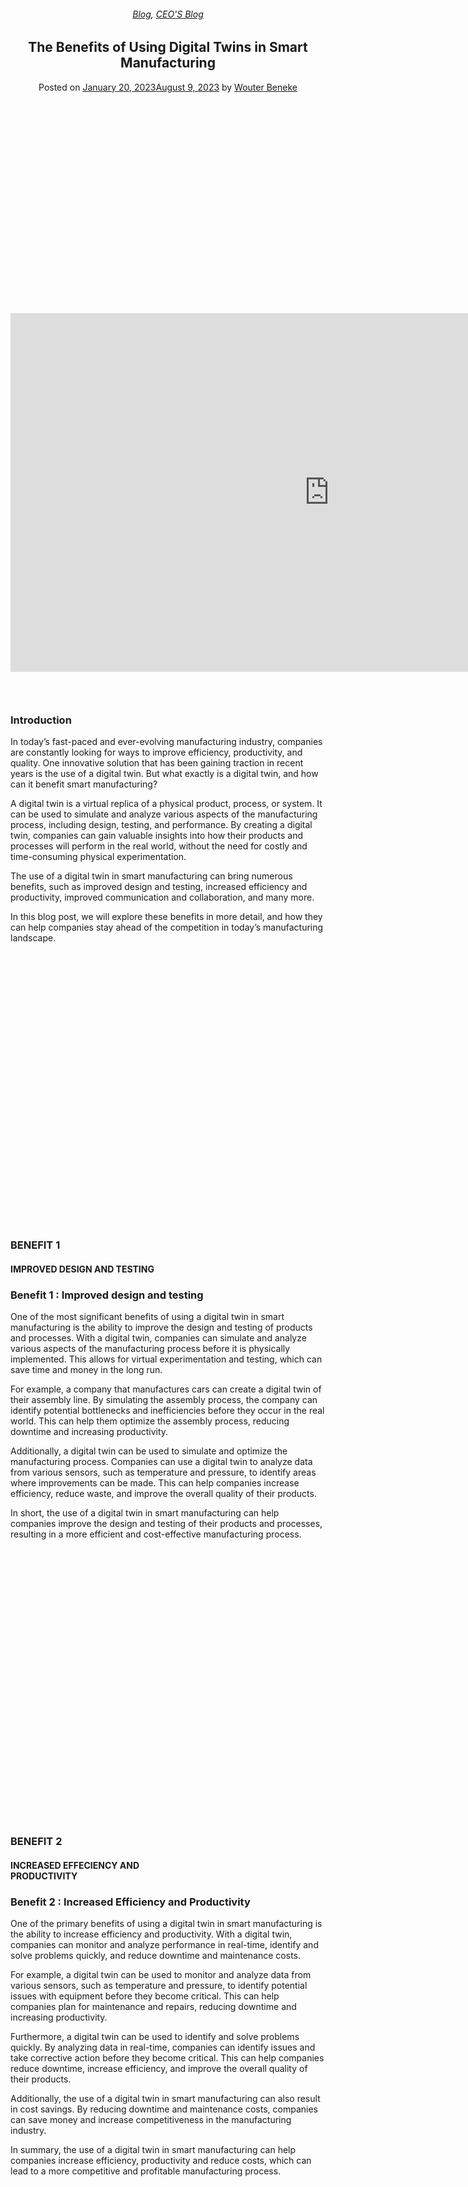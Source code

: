 
<article class="post-12743 post type-post status-publish format-standard has-post-thumbnail hentry category-blog category-pieter-blog tag-digital-twins tag-smart-manufacturing" id="post-12743">
<div class="article-inner">
<header class="entry-header">
<div class="entry-header-text entry-header-text-top text-center">
<h6 class="entry-category is-xsmall"><a href="https://xmpro.com/category/blog/" rel="category tag">Blog</a>, <a href="https://xmpro.com/category/blog/pieter-blog/" rel="category tag">CEO'S Blog</a></h6><h1 class="entry-title">The Benefits of Using Digital Twins in Smart Manufacturing</h1><div class="entry-divider is-divider small"></div>
<div class="entry-meta uppercase is-xsmall">
<span class="posted-on">Posted on <a href="https://xmpro.com/the-benefits-of-using-digital-twins-in-smart-manufacturing/" rel="bookmark"><time class="entry-date published" datetime="2023-01-20T04:57:07+00:00">January 20, 2023</time><time class="updated" datetime="2023-08-09T01:33:17+00:00">August 9, 2023</time></a></span> <span class="byline">by <span class="meta-author vcard"><a class="url fn n" href="https://xmpro.com/author/wbeneke/">Wouter Beneke</a></span></span> </div>
</div>
</header>
<div class="entry-content single-page">
<div class="video video-fit mb" style="padding-top:56.25%;"><p><iframe allow="accelerometer; autoplay; clipboard-write; encrypted-media; gyroscope; picture-in-picture; web-share" allowfullscreen="" frameborder="0" height="574" loading="lazy" src="https://www.youtube.com/embed/stBkrkKU59Y?feature=oembed" title="The Benefits of using Digital Twins in Smart Manufacturing" width="1020"></iframe></p>
</div>
<div class="gap-element clearfix" id="gap-744315918" style="display:block; height:auto;">
<style>
#gap-744315918 {
  padding-top: 30px;
}
</style>
</div>
<div class="container section-title-container"><h3 class="section-title section-title-center"><b></b><span class="section-title-main">Introduction</span><b></b></h3></div>
<p>In today’s fast-paced and ever-evolving manufacturing industry, companies are constantly looking for ways to improve efficiency, productivity, and quality. One innovative solution that has been gaining traction in recent years is the use of a digital twin. But what exactly is a digital twin, and how can it benefit smart manufacturing?</p>
<p>A digital twin is a virtual replica of a physical product, process, or system. It can be used to simulate and analyze various aspects of the manufacturing process, including design, testing, and performance. By creating a digital twin, companies can gain valuable insights into how their products and processes will perform in the real world, without the need for costly and time-consuming physical experimentation.</p>
<p>The use of a digital twin in smart manufacturing can bring numerous benefits, such as improved design and testing, increased efficiency and productivity, improved communication and collaboration, and many more.</p>
<p>In this blog post, we will explore these benefits in more detail, and how they can help companies stay ahead of the competition in today’s manufacturing landscape.</p>
<div class="banner has-hover" id="banner-1984132468">
<div class="banner-inner fill">
<div class="banner-bg fill">
<div class="bg fill bg-fill"></div>
<div class="overlay"></div>
</div>
<div class="banner-layers container">
<div class="fill banner-link"></div>
<div class="text-box banner-layer x50 md-x50 lg-x50 y50 md-y50 lg-y50 res-text" id="text-box-424860737">
<div class="text-box-content text dark">
<div class="text-inner text-center">
<h3 class="uppercase"><strong>BENEFIT 1</strong></h3>
<h4>IMPROVED DESIGN AND TESTING</h4>
</div>
</div>
<style>
#text-box-424860737 {
  width: 64%;
}
#text-box-424860737 .text-box-content {
  font-size: 100%;
}
@media (min-width:550px) {
  #text-box-424860737 {
    width: 60%;
  }
}
</style>
</div>
</div>
</div>
<style>
#banner-1984132468 {
  padding-top: 229px;
}
#banner-1984132468 .bg.bg-loaded {
  background-image: url(https://xmpro.com/wp-content/uploads/2022/12/Digital-Twins-in-The-Automotive-Industry-1024x536.png);
}
#banner-1984132468 .overlay {
  background-color: rgba(0, 57, 82, 0.657);
}
@media (min-width:550px) {
  #banner-1984132468 {
    padding-top: 436px;
  }
}
</style>
</div>
<div class="container section-title-container"><h3 class="section-title section-title-center"><b></b><span class="section-title-main">Benefit 1 : Improved design and testing</span><b></b></h3></div>
<p>One of the most significant benefits of using a digital twin in smart manufacturing is the ability to improve the design and testing of products and processes. With a digital twin, companies can simulate and analyze various aspects of the manufacturing process before it is physically implemented. This allows for virtual experimentation and testing, which can save time and money in the long run.</p>
<p>For example, a company that manufactures cars can create a digital twin of their assembly line. By simulating the assembly process, the company can identify potential bottlenecks and inefficiencies before they occur in the real world. This can help them optimize the assembly process, reducing downtime and increasing productivity.</p>
<p>Additionally, a digital twin can be used to simulate and optimize the manufacturing process. Companies can use a digital twin to analyze data from various sensors, such as temperature and pressure, to identify areas where improvements can be made. This can help companies increase efficiency, reduce waste, and improve the overall quality of their products.</p>
<p>In short, the use of a digital twin in smart manufacturing can help companies improve the design and testing of their products and processes, resulting in a more efficient and cost-effective manufacturing process.</p>
<div class="banner has-hover" id="banner-977451303">
<div class="banner-inner fill">
<div class="banner-bg fill">
<div class="bg fill bg-fill"></div>
<div class="overlay"></div>
</div>
<div class="banner-layers container">
<div class="fill banner-link"></div>
<div class="text-box banner-layer x50 md-x50 lg-x50 y50 md-y50 lg-y50 res-text" id="text-box-2065159114">
<div class="text-box-content text dark">
<div class="text-inner text-center">
<h3 class="uppercase"><strong>BENEFIT 2</strong></h3>
<h4>INCREASED EFFECIENCY AND PRODUCTIVITY</h4>
</div>
</div>
<style>
#text-box-2065159114 {
  width: 77%;
}
#text-box-2065159114 .text-box-content {
  font-size: 100%;
}
@media (min-width:550px) {
  #text-box-2065159114 {
    width: 60%;
  }
}
</style>
</div>
</div>
</div>
<style>
#banner-977451303 {
  padding-top: 229px;
}
#banner-977451303 .bg.bg-loaded {
  background-image: url(https://xmpro.com/wp-content/uploads/2023/01/Smart-Manufacturing-Effeciency.png);
}
#banner-977451303 .overlay {
  background-color: rgba(0, 57, 82, 0.657);
}
#banner-977451303 .bg {
  background-position: 9% 100%;
}
@media (min-width:550px) {
  #banner-977451303 {
    padding-top: 436px;
  }
}
</style>
</div>
<div class="container section-title-container"><h3 class="section-title section-title-center"><b></b><span class="section-title-main">Benefit 2 : Increased Efficiency and Productivity</span><b></b></h3></div>
<p>One of the primary benefits of using a digital twin in smart manufacturing is the ability to increase efficiency and productivity. With a digital twin, companies can monitor and analyze performance in real-time, identify and solve problems quickly, and reduce downtime and maintenance costs.</p>
<p>For example, a digital twin can be used to monitor and analyze data from various sensors, such as temperature and pressure, to identify potential issues with equipment before they become critical. This can help companies plan for maintenance and repairs, reducing downtime and increasing productivity.</p>
<p>Furthermore, a digital twin can be used to identify and solve problems quickly. By analyzing data in real-time, companies can identify issues and take corrective action before they become critical. This can help companies reduce downtime, increase efficiency, and improve the overall quality of their products.</p>
<p>Additionally, the use of a digital twin in smart manufacturing can also result in cost savings. By reducing downtime and maintenance costs, companies can save money and increase competitiveness in the manufacturing industry.</p>
<p>In summary, the use of a digital twin in smart manufacturing can help companies increase efficiency, productivity and reduce costs, which can lead to a more competitive and profitable manufacturing process.</p>
<div class="banner has-hover" id="banner-1701221175">
<div class="banner-inner fill">
<div class="banner-bg fill">
<div class="bg fill bg-fill"></div>
<div class="overlay"></div>
</div>
<div class="banner-layers container">
<div class="fill banner-link"></div>
<div class="text-box banner-layer x50 md-x50 lg-x50 y50 md-y50 lg-y50 res-text" id="text-box-318572179">
<div class="text-box-content text dark">
<div class="text-inner text-center">
<h3 class="uppercase"><strong>BENEFIT 3</strong></h3>
<h4>IMPROVED COMMUNICATION &amp; COLLABORATION</h4>
</div>
</div>
<style>
#text-box-318572179 {
  width: 84%;
}
#text-box-318572179 .text-box-content {
  font-size: 100%;
}
@media (min-width:550px) {
  #text-box-318572179 {
    width: 60%;
  }
}
</style>
</div>
</div>
</div>
<style>
#banner-1701221175 {
  padding-top: 229px;
}
#banner-1701221175 .bg.bg-loaded {
  background-image: url(https://xmpro.com/wp-content/uploads/2023/01/Smart-Manufacturing-Communication.jpeg);
}
#banner-1701221175 .overlay {
  background-color: rgba(0, 57, 82, 0.657);
}
#banner-1701221175 .bg {
  background-position: 9% 100%;
}
@media (min-width:550px) {
  #banner-1701221175 {
    padding-top: 436px;
  }
}
</style>
</div>
<div class="container section-title-container"><h3 class="section-title section-title-center"><b></b><span class="section-title-main">Benefit 3 : Improved Communication and Collaboration</span><b></b></h3></div>
<p>Communication and collaboration is essential for any manufacturing environment. With a digital twin, companies can share and access data across different departments and teams, making it easier to make informed decisions based on accurate and up-to-date information.</p>
<p>For example, a digital twin can be used to share information between the design and manufacturing departments. By sharing data, the design department can ensure that the product is designed to meet the requirements of the manufacturing process, reducing the risk of errors and delays.</p>
<p>Additionally, a digital twin can be used to improve collaboration among different teams. By providing real-time data and analysis, teams can work together more effectively to identify and solve problems, improve efficiency, and increase productivity.</p>
<p>Furthermore, the use of a digital twin in smart manufacturing can also improve customer service. Companies can use a digital twin to provide real-time updates on production progress and delivery schedules, respond quickly to customer requests and concerns, and improve overall customer satisfaction.</p>
<p>In conclusion, the use of a digital twin in smart manufacturing can help companies improve communication and collaboration among different departments and teams, resulting in a more efficient and responsive manufacturing process.</p>
<div class="banner has-hover" id="banner-472084642">
<div class="banner-inner fill">
<div class="banner-bg fill">
<div class="bg fill bg-fill"></div>
<div class="overlay"></div>
</div>
<div class="banner-layers container">
<div class="fill banner-link"></div>
<div class="text-box banner-layer x50 md-x50 lg-x50 y50 md-y50 lg-y50 res-text" id="text-box-2123811087">
<div class="text-box-content text dark">
<div class="text-inner text-center">
<h3 class="uppercase"><strong>BENEFIT 4</strong></h3>
<h4>PREDICTIVE MAINTENANCE</h4>
</div>
</div>
<style>
#text-box-2123811087 {
  width: 84%;
}
#text-box-2123811087 .text-box-content {
  font-size: 100%;
}
@media (min-width:550px) {
  #text-box-2123811087 {
    width: 60%;
  }
}
</style>
</div>
</div>
</div>
<style>
#banner-472084642 {
  padding-top: 229px;
}
#banner-472084642 .bg.bg-loaded {
  background-image: url(https://xmpro.com/wp-content/uploads/2023/01/Predictive-Maintenance-For-Smart-Manufacturing-1024x532.jpeg);
}
#banner-472084642 .overlay {
  background-color: rgba(0, 57, 82, 0.657);
}
#banner-472084642 .bg {
  background-position: 9% 100%;
}
@media (min-width:550px) {
  #banner-472084642 {
    padding-top: 436px;
  }
}
</style>
</div>
<div class="container section-title-container"><h3 class="section-title section-title-center"><b></b><span class="section-title-main">Benefit 4 : Predictive Maintenance</span><b></b></h3></div>
<p>Another key benefit of using a digital twin in smart manufacturing is the ability to perform predictive maintenance. Predictive maintenance is a technique that uses data and analysis to predict when equipment will need maintenance and plan accordingly. This can help companies reduce downtime and increase productivity.</p>
<p>For example, a digital twin can be used to monitor the performance of equipment in real-time. By analyzing data from various sensors, such as temperature and vibration, a digital twin can identify potential issues with equipment before they become critical. This can help companies plan for maintenance and repairs, reducing downtime and increasing productivity.</p>
<p>Additionally, the use of a digital twin in smart manufacturing can also help companies identify potential safety hazards. By simulating and analyzing the manufacturing process, companies can identify potential hazards and take corrective action before they occur in the real world. This can help companies improve safety and reduce the risk of accidents.</p>
<p>Overall, the use of a digital twin in smart manufacturing can help companies perform predictive maintenance, reduce downtime, improve safety, and increase productivity.</p>
<p>In summary, the use of a digital twin in smart manufacturing can help companies perform predictive maintenance, which can lead to a more efficient and cost-effective manufacturing process.</p>
<div class="banner has-hover" id="banner-645408992">
<div class="banner-inner fill">
<div class="banner-bg fill">
<div class="bg fill bg-fill"></div>
<div class="overlay"></div>
</div>
<div class="banner-layers container">
<div class="fill banner-link"></div>
<div class="text-box banner-layer x50 md-x50 lg-x50 y50 md-y50 lg-y50 res-text" id="text-box-1198040847">
<div class="text-box-content text dark">
<div class="text-inner text-center">
<h3 class="uppercase"><strong>BENEFIT 5</strong></h3>
<h4>IMPROVED QUALITY CONTROL</h4>
</div>
</div>
<style>
#text-box-1198040847 {
  width: 84%;
}
#text-box-1198040847 .text-box-content {
  font-size: 100%;
}
@media (min-width:550px) {
  #text-box-1198040847 {
    width: 60%;
  }
}
</style>
</div>
</div>
</div>
<style>
#banner-645408992 {
  padding-top: 229px;
}
#banner-645408992 .bg.bg-loaded {
  background-image: url(https://xmpro.com/wp-content/uploads/2023/01/Improved-Quality-Control-Smart-Manufacturing-1024x481.jpeg);
}
#banner-645408992 .overlay {
  background-color: rgba(0, 57, 82, 0.657);
}
#banner-645408992 .bg {
  background-position: 9% 100%;
}
@media (min-width:550px) {
  #banner-645408992 {
    padding-top: 436px;
  }
}
</style>
</div>
<div class="container section-title-container"><h3 class="section-title section-title-center"><b></b><span class="section-title-main">Benefit 5 : Improved Quality Control</span><b></b></h3></div>
<p>Another significant benefit of using a digital twin in smart manufacturing is the ability to improve quality control. With a digital twin, companies can monitor and analyze production data in real-time, identify and address quality issues quickly, and track and trace products throughout the production process.</p>
<p>For example, a digital twin can be used to monitor and analyze data from various sensors, such as temperature and pressure, to identify potential issues with equipment before they become critical. This can help companies address quality issues quickly and reduce the risk of defects or nonconformities.</p>
<p>Additionally, a digital twin can be used to track and trace products throughout the production process. By monitoring and analyzing data in real-time, companies can ensure that products are manufactured to the correct specifications, reducing the risk of errors and defects.</p>
<p>Furthermore, the use of a digital twin in smart manufacturing can also lead to cost savings. By reducing the risk of defects and nonconformities, companies can save money and increase competitiveness in the manufacturing industry.</p>
<p>In summary, the use of a digital twin in smart manufacturing can help companies improve quality control, reduce defects and nonconformities, and increase competitiveness in the manufacturing industry.</p>
<div class="banner has-hover" id="banner-870188597">
<div class="banner-inner fill">
<div class="banner-bg fill">
<div class="bg fill bg-fill"></div>
<div class="overlay"></div>
</div>
<div class="banner-layers container">
<div class="fill banner-link"></div>
<div class="text-box banner-layer x50 md-x50 lg-x50 y50 md-y50 lg-y50 res-text" id="text-box-1536559096">
<div class="text-box-content text dark">
<div class="text-inner text-center">
<h3 class="uppercase"><strong>BENEFIT 6</strong></h3>
<h4>ENHANCED FLEXIBITY AND SCALABILITY</h4>
</div>
</div>
<style>
#text-box-1536559096 {
  width: 84%;
}
#text-box-1536559096 .text-box-content {
  font-size: 100%;
}
@media (min-width:550px) {
  #text-box-1536559096 {
    width: 60%;
  }
}
</style>
</div>
</div>
</div>
<style>
#banner-870188597 {
  padding-top: 229px;
}
#banner-870188597 .bg.bg-loaded {
  background-image: url(https://xmpro.com/wp-content/uploads/2023/01/Scalability-Smart-Manufacturing.jpeg);
}
#banner-870188597 .overlay {
  background-color: rgba(0, 57, 82, 0.657);
}
#banner-870188597 .bg {
  background-position: 9% 100%;
}
@media (min-width:550px) {
  #banner-870188597 {
    padding-top: 436px;
  }
}
</style>
</div>
<div class="container section-title-container"><h3 class="section-title section-title-center"><b></b><span class="section-title-main">Benefit 6 : Enhanced Flexibility and Scalability</span><b></b></h3></div>
<p>Another benefit of using a digital twin in smart manufacturing is the ability to enhance flexibility and scalability. With a digital twin, companies can adapt to changing market conditions and customer demands, and scale production up or down as needed.</p>
<p>For example, a digital twin can be used to simulate and analyze the manufacturing process, allowing companies to identify areas where improvements can be made. By making these improvements, companies can increase efficiency and reduce waste, which can help them adapt to changing market conditions and customer demands.</p>
<p>Additionally, a digital twin can be used to scale production up or down as needed. By monitoring and analyzing data in real-time, companies can identify areas where production needs to be increased or decreased. This can help companies respond quickly to changes in demand, which can lead to increased efficiency and reduced costs.</p>
<p>Furthermore, the use of a digital twin in smart manufacturing can also lead to cost savings. By increasing efficiency and reducing waste, companies can save money and increase competitiveness in the manufacturing industry.</p>
<p>In summary, the use of a digital twin in smart manufacturing can help companies enhance flexibility and scalability, increase efficiency, reduce costs, and increase competitiveness in the manufacturing industry.</p>
<div class="banner has-hover" id="banner-1501721655">
<div class="banner-inner fill">
<div class="banner-bg fill">
<div class="bg fill bg-fill"></div>
<div class="overlay"></div>
</div>
<div class="banner-layers container">
<div class="fill banner-link"></div>
<div class="text-box banner-layer x50 md-x50 lg-x50 y50 md-y50 lg-y50 res-text" id="text-box-1235206229">
<div class="text-box-content text dark">
<div class="text-inner text-center">
<h3 class="uppercase"><strong>BENEFIT 7</strong></h3>
<h4>IMPROVED SAFETY</h4>
</div>
</div>
<style>
#text-box-1235206229 {
  width: 84%;
}
#text-box-1235206229 .text-box-content {
  font-size: 100%;
}
@media (min-width:550px) {
  #text-box-1235206229 {
    width: 60%;
  }
}
</style>
</div>
</div>
</div>
<style>
#banner-1501721655 {
  padding-top: 229px;
}
#banner-1501721655 .bg.bg-loaded {
  background-image: url(https://xmpro.com/wp-content/uploads/2023/01/Improved-Safety-Smart-Manufacturing-1024x341.jpeg);
}
#banner-1501721655 .overlay {
  background-color: rgba(0, 57, 82, 0.657);
}
#banner-1501721655 .bg {
  background-position: 47% 94%;
}
@media (min-width:550px) {
  #banner-1501721655 {
    padding-top: 436px;
  }
}
</style>
</div>
<div class="container section-title-container"><h3 class="section-title section-title-center"><b></b><span class="section-title-main">Benefit 7: Improved Safety</span><b></b></h3></div>
<p>Another important benefit of using a digital twin in smart manufacturing is the ability to improve safety. With a digital twin, companies can simulate and identify potential safety hazards, and monitor and enforce safety protocols in real-time.</p>
<p>For example, a digital twin can be used to simulate the manufacturing process, allowing companies to identify potential hazards, such as heavy machinery or hazardous materials. By identifying these hazards, companies can take corrective action before they occur in the real world, improving safety and reducing the risk of accidents.</p>
<p>Additionally, a digital twin can be used to monitor and enforce safety protocols in real-time. By analyzing data from various sensors, such as temperature and pressure, companies can ensure that safety protocols are being followed, which can help them improve safety and reduce the risk of accidents.</p>
<p>Furthermore, the use of a digital twin in smart manufacturing can also lead to cost savings. By improving safety, companies can reduce the risk of accidents, which can lead to lower insurance costs and reduced downtime.</p>
<p>In conclusion, the use of a digital twin in smart manufacturing can help companies improve safety, reduce the risk of accidents, and lead to cost savings.</p>
<div class="banner has-hover" id="banner-967772653">
<div class="banner-inner fill">
<div class="banner-bg fill">
<div class="bg fill bg-fill"></div>
<div class="overlay"></div>
</div>
<div class="banner-layers container">
<div class="fill banner-link"></div>
<div class="text-box banner-layer x50 md-x50 lg-x50 y50 md-y50 lg-y50 res-text" id="text-box-942926701">
<div class="text-box-content text dark">
<div class="text-inner text-center">
<h3 class="uppercase"><strong>BENEFIT 8</strong></h3>
<h4>IMPROVED DATA MANAGEMENT</h4>
</div>
</div>
<style>
#text-box-942926701 {
  width: 84%;
}
#text-box-942926701 .text-box-content {
  font-size: 100%;
}
@media (min-width:550px) {
  #text-box-942926701 {
    width: 60%;
  }
}
</style>
</div>
</div>
</div>
<style>
#banner-967772653 {
  padding-top: 229px;
}
#banner-967772653 .bg.bg-loaded {
  background-image: url(https://xmpro.com/wp-content/uploads/2023/01/Data-Management-Smart-Manufacturing.jpeg);
}
#banner-967772653 .overlay {
  background-color: rgba(0, 57, 82, 0.657);
}
#banner-967772653 .bg {
  background-position: 47% 94%;
}
@media (min-width:550px) {
  #banner-967772653 {
    padding-top: 436px;
  }
}
</style>
</div>
<div class="container section-title-container"><h3 class="section-title section-title-center"><b></b><span class="section-title-main">Benefit 8: Improved Data Management</span><b></b></h3></div>
<p>Another benefit of using a digital twin in smart manufacturing is the ability to improve data management. With a digital twin, companies can collect, store, and analyze data from various sources, making it easier to make informed decisions based on accurate and up-to-date information.</p>
<p>For example, a digital twin can be used to collect data from various sensors, such as temperature and pressure, and store it in a central database. This can help companies analyze data in real-time, identify issues and take corrective action, and improve overall efficiency and productivity.</p>
<p>Additionally, a digital twin can be used to analyze data from various sources, such as customer feedback and market research. By analyzing this data, companies can make informed decisions about product development, marketing, and other areas of the business.</p>
<p>Furthermore, the use of a digital twin in smart manufacturing can also improve data security. By collecting and storing data in a central database, companies can protect it from unauthorized access and ensure compliance with data privacy regulations.</p>
<p>In summary, the use of a digital twin in smart manufacturing can help companies improve data management, make informed decisions, and improve data security.</p>
<div class="container section-title-container"><h3 class="section-title section-title-bold-center"><b></b><span class="section-title-main">Conclusion</span><b></b></h3></div>
<p>In conclusion, the use of a digital twin in smart manufacturing can bring numerous benefits to companies, including improved design and testing, increased efficiency and productivity, improved communication and collaboration, predictive maintenance, improved quality control, enhanced flexibility and scalability, improved safety and improved data management. By using a digital twin, companies can gain valuable insights into how their products and processes will perform in the real world, without the need for costly and time-consuming physical experimentation. This can lead to cost savings, increased competitiveness, and improved overall efficiency in the manufacturing industry. Companies that are looking to stay ahead of the competition should consider implementing a digital twin in their manufacturing process.</p>
<p>In addition to the benefits outlined above, smart manufacturers should consider using XMPro’s No Code Digital Twin Composition Platform as a way to easily and quickly create and manage digital twins. The platform allows for the creation of digital twins without the need for coding or programming knowledge, making it accessible to a wide range of users. It also allows for real-time monitoring and analysis of data, as well as the ability to connect with various sensors, systems and third-party applications. Using XMPro’s platform, manufacturers can streamline their digital twin creation process, and easily manage and update their digital twins as needed. This can lead to faster implementation of digital twin technology and improved efficiency in the manufacturing process.</p>
<div class="blog-share text-center"><div class="is-divider medium"></div><div class="social-icons share-icons share-row relative"><a aria-label="Share on WhatsApp" class="icon button circle is-outline tooltip whatsapp show-for-medium" data-action="share/whatsapp/share" href="whatsapp://send?text=The%20Benefits%20of%20Using%20Digital%20Twins%20in%20Smart%20Manufacturing - https://xmpro.com/the-benefits-of-using-digital-twins-in-smart-manufacturing/" title="Share on WhatsApp"><i class="icon-whatsapp"></i></a><a aria-label="Share on Facebook" class="icon button circle is-outline tooltip facebook" data-label="Facebook" href="https://www.facebook.com/sharer.php?u=https://xmpro.com/the-benefits-of-using-digital-twins-in-smart-manufacturing/" onclick="window.open(this.href,this.title,'width=500,height=500,top=300px,left=300px'); return false;" rel="noopener nofollow" target="_blank" title="Share on Facebook"><i class="icon-facebook"></i></a><a aria-label="Share on Twitter" class="icon button circle is-outline tooltip twitter" href="https://twitter.com/share?url=https://xmpro.com/the-benefits-of-using-digital-twins-in-smart-manufacturing/" onclick="window.open(this.href,this.title,'width=500,height=500,top=300px,left=300px'); return false;" rel="noopener nofollow" target="_blank" title="Share on Twitter"><i class="icon-twitter"></i></a><a aria-label="Email to a Friend" class="icon button circle is-outline tooltip email" href="/cdn-cgi/l/email-protection#340b4741565e51574009605c5111060476515a51525d40471106045b5211060461475d5a53110604705d535d40555811060460435d5a471106045d5a110604675955464011060479555a415255574041465d5a5312565b504d09775c51575f110604405c5d471106045b41401107751106045c404044471107751106721106724c5944465b1a575b59110672405c511956515a51525d4047195b521941475d5a5319505d535d4055581940435d5a47195d5a1947595546401959555a415255574041465d5a53110672" rel="nofollow" title="Email to a Friend"><i class="icon-envelop"></i></a><a aria-label="Pin on Pinterest" class="icon button circle is-outline tooltip pinterest" href="https://pinterest.com/pin/create/button?url=https://xmpro.com/the-benefits-of-using-digital-twins-in-smart-manufacturing/&amp;media=https://xmpro.com/wp-content/uploads/2023/01/The-Benefits-of-Digital-Twins-in-Smart-Manufacturing-1024x596.jpg&amp;description=The%20Benefits%20of%20Using%20Digital%20Twins%20in%20Smart%20Manufacturing" onclick="window.open(this.href,this.title,'width=500,height=500,top=300px,left=300px'); return false;" rel="noopener nofollow" target="_blank" title="Pin on Pinterest"><i class="icon-pinterest"></i></a><a aria-label="Share on LinkedIn" class="icon button circle is-outline tooltip linkedin" href="https://www.linkedin.com/shareArticle?mini=true&amp;url=https://xmpro.com/the-benefits-of-using-digital-twins-in-smart-manufacturing/&amp;title=The%20Benefits%20of%20Using%20Digital%20Twins%20in%20Smart%20Manufacturing" onclick="window.open(this.href,this.title,'width=500,height=500,top=300px,left=300px'); return false;" rel="noopener nofollow" target="_blank" title="Share on LinkedIn"><i class="icon-linkedin"></i></a></div></div></div>
<nav class="navigation-post" id="nav-below" role="navigation">
<div class="flex-row next-prev-nav bt bb">
<div class="flex-col flex-grow nav-prev text-left">
<div class="nav-previous"><a href="https://xmpro.com/new-agent-updates-tango-adt-listener-nanoprecise/" rel="prev"><span class="hide-for-small"><i class="icon-angle-left"></i></span> New Agent Updates : Tango, ADT Listener &amp; Nanoprecise</a></div>
</div>
<div class="flex-col flex-grow nav-next text-right">
<div class="nav-next"><a href="https://xmpro.com/revolutionize-your-supply-chain-how-digital-twins-can-boost-efficiency-and-cut-costs/" rel="next">Revolutionize Your Supply Chain: How Digital Twins Can Boost Efficiency and Cut Costs <span class="hide-for-small"><i class="icon-angle-right"></i></span></a></div> </div>
</div>
</nav>
</div>
</article>
<div class="comments-area" id="comments">
</div>
